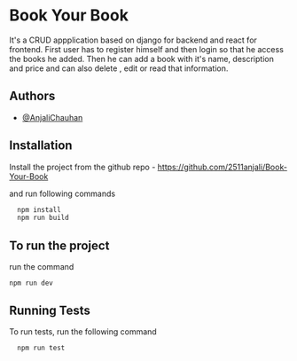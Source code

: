 
# Book Your Book

It's a CRUD appplication based on django for backend and react for frontend. First user has to register himself and then login so that he access the books he added. Then he can add a book with it's name, description and price and can also delete , edit or read that information.



## Authors

- [@AnjaliChauhan](https://github.com/2511anjali/Book-Your-Book)


## Installation
Install the project from the github repo - https://github.com/2511anjali/Book-Your-Book


and run following commands
```bash
  npm install 
  npm run build
```
    
## To run the project

run the command
```
npm run dev
```


## Running Tests

To run tests, run the following command

```bash
  npm run test
```

